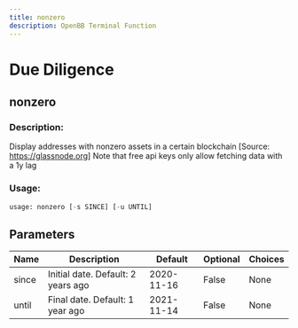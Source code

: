 ```yaml
---
title: nonzero
description: OpenBB Terminal Function
---
```


# Due Diligence

## nonzero

### Description: 

Display addresses with nonzero assets in a certain blockchain [Source: https://glassnode.org] Note that free api keys only allow fetching data with a 1y lag

### Usage: 
```python
usage: nonzero [-s SINCE] [-u UNTIL]
```

## Parameters

| Name | Description | Default | Optional | Choices |
| ---- | ----------- | ------- | -------- | ------- |
| since | Initial date. Default: 2 years ago | 2020-11-16 | False | None |
| until | Final date. Default: 1 year ago | 2021-11-14 | False | None |


